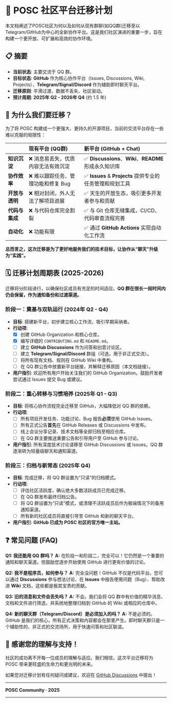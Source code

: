 # 🚀 POSC 社区平台迁移计划

本文档阐述了POSC社区为何以及如何从现有群聊(如QQ群)迁移至以Telegram/GitHub为中心的全新协作平台。这是我们社区演进的重要一步，旨在构建一个更开放、可扩展和高效的协作环境。

## 📋 摘要

*   **当前状态**: 主要交流于 QQ 群。
*   **目标状态**: **GitHub** 作为核心协作平台（Issues, Discussions, Wiki, Projects），**Telegram/Signal/Discord** 作为辅助即时聊天平台。
*   **迁移原则**: 平滑过渡、数据不丢失、社区驱动。
*   **预计周期**: **2025年 Q2 - 2026年 Q4** (约 1.5 年)

## 🤔 为什么我们要迁移？

为了将 POSC 构建成一个更强大、更持久的开源项目，当前的交流平台存在一些难以克服的局限性：

| | 现有平台 (QQ群) | 新平台 (GitHub + Chat) |
| :--- | :--- | :--- |
| **知识沉淀** | ❌ 消息易丢失，优质内容无法有效沉淀 | ✅ **Discussions**、**Wiki**、**README** 形成永久知识库 |
| **协作效率** | ❌ 难以跟踪任务、管理功能和修复 Bug | ✅ **Issues** & **Projects** 提供专业的任务管理和规划工具 |
| **开放与透明** | ❌ 相对封闭，外人无法了解项目进展 | ✅ 天生的开放生态，吸引更多开发者参与和贡献 |
| **代码与集成** | ❌ 与代码仓库完全割裂 | ✅ 与 Git 仓库无缝集成，CI/CD、代码审查流程完善 |
| **自动化** | ❌ 功能有限 | ✅ 通过 **GitHub Actions** 实现自动化工作流 |

**总而言之，这次迁移是为了更好地服务我们的技术目标，让协作从“聊天”升级为“实践”。**

## 🗓️ 迁移计划周期表 (2025-2026)

迁移将分阶段进行，以确保社区成员有充足的时间适应。**QQ 群在很长一段时间内仍会保留，作为通知备份和过渡渠道。**

### 阶段一：奠基与双轨运行 (2024年 Q2 - Q4)
- **目标**: 搭建新平台，初步建立核心工作流，吸引早期采纳者。
- **行动项**:
  - [x] 创建 GitHub Organization 和核心仓库。
  - [x] 编写详细的 `CONTRIBUTING.md` 和 `README.md`。
  - [ ] 建立 **GitHub Discussions** 作为问答和创意讨论区。
  - [ ] 建立 **Telegram/Signal/Discord** 群组（可选，用于非正式交流）。
  - [ ] 将所有现有文档、规则在 GitHub Wiki 中重构。
  - [ ] 在 QQ 群公告中放置新平台链接，并解释迁移原因（本文档链接）。
- **用户指引**: 欢迎所有用户开始关注我们的 GitHub Organization。鼓励开发者尝试通过 Issues 提交 Bug 或建议。

### 阶段二：重心转移与习惯培养 (2025年 Q1 - Q3)
- **目标**: 将核心协作流程完全迁移至 GitHub，大幅降低对 QQ 群的依赖。
- **行动项**:
  - [ ] 所有项目开发任务、功能讨论、Bug 报告**必须**使用 GitHub Issues。
  - [ ] 所有正式公告**首先**在 GitHub Releases 或 Discussions 中发布。
  - [ ] 线上会议分享记录、技术文档等全部归档至相应仓库。
  - [ ] 在 QQ 群主要推送重要公告和引导用户至 GitHub 参与讨论。
- **用户指引**: 所有深度技术讨论请移至 GitHub Discussions 或 Issues。QQ 群逐渐转为轻量级聊天和通知渠道。

### 阶段三：归档与新常态 (2025年 Q4)
- **目标**: 完成迁移，将 QQ 群设置为“只读”的归档模式。
- **行动项**:
  - [ ] 评估社区活跃度，确认绝大多数活跃成员已完成迁移。
  - [ ] 在 QQ 群发布最终归档公告。
  - [ ] 将 QQ 群设置为“只读”模式，或清理不活跃成员后作为极端情况下的备用通知渠道。
  - [ ] 所有新的社区成员将直接引导至 GitHub 和新的聊天平台。
- **用户指引**: **GitHub 已成为 POSC 社区的官方唯一主站。**

## ❓ 常见问题 (FAQ)

**Q1: 我还能用 QQ 群吗？**
**A:** 在阶段一和阶段二，完全可以！它仍然是一个重要的通知和聊天渠道。但鼓励您逐步开始使用 GitHub 进行更有价值的讨论。

**Q2: 我不是程序员，如何参与？**
**A:** 完全没问题！GitHub 不仅是代码平台。您可以通过 **Discussions** 参与想法讨论、在 **Issues** 中报告使用问题（Bug）、帮助改进 **Wiki** 文档，这些都是极其宝贵的贡献。

**Q3: 旧的消息和文件会丢失吗？**
**A:** 不会。我们会将 QQ 群中有价值的精华消息、文档和文件进行筛选，并系统地整理归档到 GitHub 的 Wiki 或相应的仓库中。

**Q4: 新的聊天群（Telegram/Discord）是必须加入的吗？**
**A:** 不是必须的。GitHub 是我们的核心，所有正式决策和内容都会在那里产生。即时聊天群只是一个辅助性的、非正式的交流场所，用于快速问答和社区联谊。

## 🙏 感谢您的理解与支持！

社区的成功离不开每一位成员的理解与适应。我们相信，这次平台迁移将为 POSC 带来更旺盛的生命力和更光明的未来。

如果您对迁移计划有任何疑问或建议，欢迎在 [GitHub Discussions](https://github.com/orgs/penosext/discussions) 中提出！

---
**POSC Community · 2025**

---
